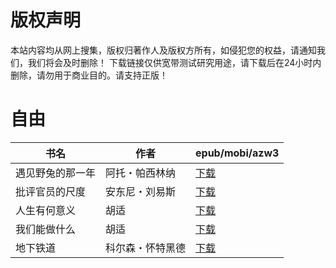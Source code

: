 # 版权声明

本站内容均从网上搜集，版权归著作人及版权方所有，如侵犯您的权益，请通知我们，我们将会及时删除！ 下载链接仅供宽带测试研究用途，请下载后在24小时内删除，请勿用于商业目的。请支持正版！

# 自由

| 书名 | 作者 | epub/mobi/azw3 |
| --- | --- | --- |
| 遇见野兔的那一年 | 阿托・帕西林纳 | [下载](https://url89.ctfile.com/f/31084289-1357013932-463f69?p=8866) |
| 批评官员的尺度 | 安东尼・刘易斯 | [下载](https://url89.ctfile.com/f/31084289-1357010431-887c78?p=8866) |
| 人生有何意义 | 胡适 | [下载](https://url89.ctfile.com/f/31084289-1357009039-fb78df?p=8866) |
| 我们能做什么 | 胡适 | [下载](https://url89.ctfile.com/f/31084289-1357009033-def390?p=8866) |
| 地下铁道 | 科尔森・怀特黑德 | [下载](https://url89.ctfile.com/f/31084289-1357008088-5c687a?p=8866) |

